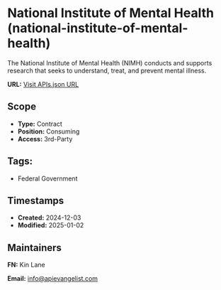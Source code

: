 # National Institute of Mental Health (national-institute-of-mental-health)

The National Institute of Mental Health (NIMH) conducts and supports research that seeks to understand, treat, and prevent mental illness.

**URL:** [Visit APIs.json URL](
https://raw.githubusercontent.com/api-evangelist/national-institute-of-mental-health/refs/heads/main/apis.yml)

## Scope

- **Type:** Contract 
- **Position:** Consuming 
- **Access:** 3rd-Party 

## Tags:

 - Federal Government

## Timestamps

- **Created:** 2024-12-03 
- **Modified:** 2025-01-02 

## Maintainers

**FN:** Kin Lane

**Email:** info@apievangelist.com

